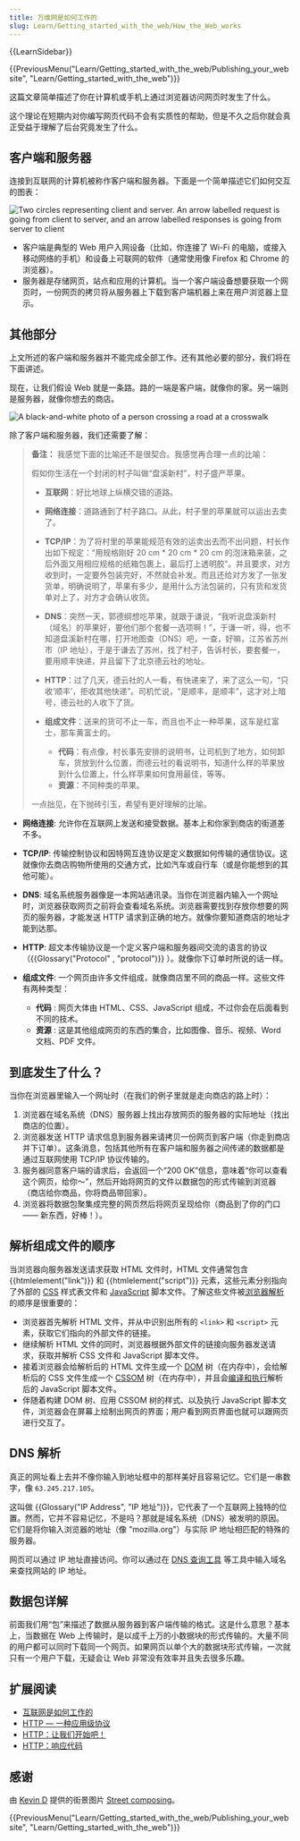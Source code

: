 ```yaml
---
title: 万维网是如何工作的
slug: Learn/Getting_started_with_the_web/How_the_Web_works
---
```


{{LearnSidebar}}

{{PreviousMenu("Learn/Getting_started_with_the_web/Publishing_your_website", "Learn/Getting_started_with_the_web")}}

这篇文章简单描述了你在计算机或手机上通过浏览器访问网页时发生了什么。

这个理论在短期内对你编写网页代码不会有实质性的帮助，但是不久之后你就会真正受益于理解了后台究竟发生了什么。

## 客户端和服务器

连接到互联网的计算机被称作客户端和服务器。下面是一个简单描述它们如何交互的图表：

![Two circles representing client and server. An arrow labelled request is going from client to server, and an arrow labelled responses is going from server to client](simple-client-server.png)

- 客户端是典型的 Web 用户入网设备（比如，你连接了 Wi-Fi 的电脑，或接入移动网络的手机）和设备上可联网的软件（通常使用像 Firefox 和 Chrome 的浏览器）。
- 服务器是存储网页，站点和应用的计算机。当一个客户端设备想要获取一个网页时，一份网页的拷贝将从服务器上下载到客户端机器上来在用户浏览器上显示。

## 其他部分

上文所述的客户端和服务器并不能完成全部工作。还有其他必要的部分，我们将在下面讲述。

现在，让我们假设 Web 就是一条路。路的一端是客户端，就像你的家。另一端则是服务器，就像你想去的商店。

![A black-and-white photo of a person crossing a road at a crosswalk](road.jpg)

除了客户端和服务器，我们还需要了解：

> **备注：** 我感觉下面的比喻还不是很契合。我感觉再合理一点的比喻：
>
> 假如你生活在一个封闭的村子叫做“盘溪新村”，村子盛产苹果。
>
> - **互联网**：好比地球上纵横交错的道路。
> - **网络连接**：道路通到了村子路口。从此，村子里的苹果就可以运出去卖了。
> - **TCP/IP**：为了将村里的苹果能规范有效的运卖出去而不出问题，村长作出如下规定：“用规格刚好 20 cm \* 20 cm \* 20 cm 的泡沫箱来装，之后外面又用相应规格的纸箱包裹上，最后打上透明胶”。并且要求，对方收到时，一定要外包装完好，不然就会补发。而且还给对方发了一张发货单，明确说明了，苹果有多少，是用什么方法包装的，只有货和发货单对上了，对方才会确认收货。
> - **DNS**：突然一天，郭德纲想吃苹果，就跟于谦说，“我听说盘溪新村（域名）的苹果好，要他们那个套餐一选项啊！”，于谦一听，得，也不知道盘溪新村在哪，打开地图查（DNS）吧，一查，好嘛，江苏省苏州市（IP 地址），于是于谦去了苏州，找了村子，告诉村长，要套餐一，要用顺丰快递，并且留下了北京德云社的地址。
> - **HTTP**：过了几天，德云社的人一看，有快递来了，来了这么一句，“只收‘顺丰’，拒收其他快递”。司机忙说，“是顺丰，是顺丰”，这才对上暗号，德云社的人收下了货。
> - **组成文件**：送来的货可不止一车，而且也不止一种苹果，这车是红富士，那车黄富士的。
>
>   - **代码**：有点像，村长事先安排的说明书，让司机到了地方，如何卸车，货放到什么位置，而德云社的看说明书，知道什么样的苹果放到什么位置上，什么样苹果如何食用最佳，等等。
>   - **资源**：不同种类的苹果。
>
> 一点拙见，在下抛砖引玉，希望有更好理解的比喻。

- **网络连接**: 允许你在互联网上发送和接受数据。基本上和你家到商店的街道差不多。
- **TCP/IP**: 传输控制协议和因特网互连协议是定义数据如何传输的通信协议。这就像你去商店购物所使用的交通方式，比如汽车或自行车（或是你能想到的其他可能）。
- **DNS**: 域名系统服务器像是一本网站通讯录。当你在浏览器内输入一个网址时，浏览器获取网页之前将会查看域名系统。浏览器需要找到存放你想要的网页的服务器，才能发送 HTTP 请求到正确的地方。就像你要知道商店的地址才能到达那。
- **HTTP**: 超文本传输协议是一个定义客户端和服务器间交流的语言的协议（{{Glossary("Protocol" , "protocol")}} ）。就像你下订单时所说的话一样。
- **组成文件**: 一个网页由许多文件组成，就像商店里不同的商品一样。这些文件有两种类型：

  - **代码** : 网页大体由 HTML、CSS、JavaScript 组成，不过你会在后面看到不同的技术。
  - **资源** : 这是其他组成网页的东西的集合，比如图像、音乐、视频、Word 文档、PDF 文件。

## 到底发生了什么？

当你在浏览器里输入一个网址时（在我们的例子里就是走向商店的路上时）：

1. 浏览器在域名系统（DNS）服务器上找出存放网页的服务器的实际地址（找出商店的位置）。
2. 浏览器发送 HTTP 请求信息到服务器来请拷贝一份网页到客户端（你走到商店并下订单）。这条消息，包括其他所有在客户端和服务器之间传递的数据都是通过互联网使用 TCP/IP 协议传输的。
3. 服务器同意客户端的请求后，会返回一个“200 OK”信息，意味着“你可以查看这个网页，给你～”，然后开始将网页的文件以数据包的形式传输到浏览器（商店给你商品，你将商品带回家）。
4. 浏览器将数据包聚集成完整的网页然后将网页呈现给你（商品到了你的门口 —— 新东西，好棒！）。

## 解析组成文件的顺序

当浏览器向服务器发送请求获取 HTML 文件时，HTML 文件通常包含 {{htmlelement("link")}} 和 {{htmlelement("script")}} 元素，这些元素分别指向了外部的 [CSS](/zh-CN/docs/Learn/CSS) 样式表文件和 [JavaScript](/zh-CN/docs/Learn/JavaScript) 脚本文件。了解这些文件被[浏览器解析](/zh-CN/docs/Web/Performance/How_browsers_work#解析)的顺序是很重要的：

- 浏览器首先解析 HTML 文件，并从中识别出所有的 `<link>` 和 `<script>` 元素，获取它们指向的外部文件的链接。
- 继续解析 HTML 文件的同时，浏览器根据外部文件的链接向服务器发送请求，获取并解析 CSS 文件和 JavaScript 脚本文件。
- 接着浏览器会给解析后的 HTML 文件生成一个 [DOM](/zh-CN/docs/Web/API/Document_Object_Model) 树（在内存中），会给解析后的 CSS 文件生成一个 [CSSOM](/zh-CN/docs/Glossary/CSSOM) 树（在内存中），并且会[编译和执行](/zh-CN/docs/Web/Performance/How_browsers_work#其他过程)解析后的 JavaScript 脚本文件。
- 伴随着构建 DOM 树、应用 CSSOM 树的样式、以及执行 JavaScript 脚本文件，浏览器会在屏幕上绘制出网页的界面；用户看到网页界面也就可以跟网页进行交互了。

## DNS 解析

真正的网址看上去并不像你输入到地址框中的那样美好且容易记忆。它们是一串数字，像 `63.245.217.105`。

这叫做 {{Glossary("IP Address", "IP 地址")}}，它代表了一个互联网上独特的位置。然而，它并不容易记忆，不是吗？那就是域名系统（DNS）被发明的原因。它们是将你输入浏览器的地址（像 "mozilla.org"）与实际 IP 地址相匹配的特殊的服务器。

网页可以通过 IP 地址直接访问。你可以通过在 [DNS 查询工具](https://www.nslookup.io/website-to-ip-lookup/) 等工具中输入域名来查找网站的 IP 地址。

## 数据包详解

前面我们用“包”来描述了数据从服务器到客户端传输的格式。这是什么意思？基本上，当数据在 Web 上传输时，是以成千上万的小数据块的形式传输的。大量不同的用户都可以同时下载同一个网页。如果网页以单个大的数据块形式传输，一次就只有一个用户下载，无疑会让 Web 非常没有效率并且失去很多乐趣。

## 扩展阅读

- [互联网是如何工作的](/zh-CN/docs/learn/How_the_Internet_works)
- [HTTP — 一种应用级协议](https://dev.opera.com/articles/http-basic-introduction/)
- [HTTP：让我们开始吧！](https://dev.opera.com/articles/http-lets-get-it-on/)
- [HTTP：响应代码](https://dev.opera.com/articles/http-response-codes/)

## 感谢

由 [Kevin D](https://www.flickr.com/photos/kdigga/) 提供的街景图片 [Street composing](https://www.pinterest.com/pin/400538960580676851/)。

{{PreviousMenu("Learn/Getting_started_with_the_web/Publishing_your_website", "Learn/Getting_started_with_the_web")}}
